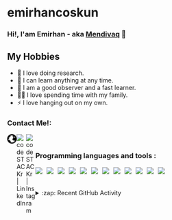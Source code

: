 

# emirhancoskun
### Hi!, I'am Emirhan - aka [Mendivaq][website] 👋



## My Hobbies

- 🔭 I love doing research.
- 🌱 I can learn anything at any time.
- 👀 I am a good observer and a fast learner.
- 👨‍👩 I love spending time with my family.
- ⚡ I love hanging out on my own.


### Contact Me!:

[<img align="left" alt="codeSTACKr.com" width="22px" src="https://raw.githubusercontent.com/iconic/open-iconic/master/svg/globe.svg" />][website]
[<img align="left" alt="codeSTACKr | LinkedIn" width="22px" src="https://cdn.jsdelivr.net/npm/simple-icons@v3/icons/linkedin.svg" />][linkedin]
[<img align="left" alt="codeSTACKr | Instagram" width="22px" src="https://cdn.jsdelivr.net/npm/simple-icons@v3/icons/instagram.svg" />][instagram]

<br />

### Programming languages and tools :

<img align="left"  width="26px" src="https://img.icons8.com/color/96/000000/visual-studio-2019.png" />
<img align="left"  width="26px" src="https://img.icons8.com/color/48/000000/html-5--v1.png" />
<img align="left"  width="26px" src="https://img.icons8.com/color/48/000000/css3.png" />
<img align="left"  width="26px" src="https://img.icons8.com/color/48/000000/bootstrap.png" />
<img align="left"  width="26px" src="https://img.icons8.com/color/48/000000/flutter.png" />
<img align="left"  width="26px" src="https://img.icons8.com/color/48/000000/c-sharp-logo.png"/>
<img align="left"  width="26px" src="https://cdn.iconscout.com/icon/free/png-512/microsoft-dot-net-1-1175179.png"/>
<img align="left"  width="26px"src="https://img.icons8.com/color/48/000000/microsoft-sql-server.png"/>
<img align="left"  width="26px"src="https://github.com/Mendivaq/emirhancoskun/blob/main/contains/icons8-github.gif"/>
<img align="left"  width="26px"src="https://github.com/Mendivaq/emirhancoskun/blob/main/contains/icons8-python.gif"/>
<img align="left"  width="26px"src="https://img.icons8.com/color/48/000000/fl-studio.png"/>
<img align="left"  width="26px"src="https://img.icons8.com/fluent/48/000000/android-os.png"/>
<br/>
<br/>
<br/>
<details>
  <summary>:zap: Recent GitHub Activity</summary>
  1. 📱[#1][My Mobile App](https://github.com/Mendivaq/memRem)
  <br/>
  2. 📃[#2][My Contributor Glossary--I'm still working on it.](https://github.com/Mendivaq/MVCIlifSozluk)
</details>



[website]: https://codistanblog.wordpress.com/
[instagram]: https://instagram.com/coskunn_emirhan
[linkedin]: https://www.linkedin.com/in/emirhan-coskun-0a95b71ab/
